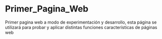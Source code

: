 # Primer_Pagina_Web
Primer pagina web a modo de experimentación y desarrollo, esta página se utilizará para probar y aplicar distintas funciones características de páginas web
